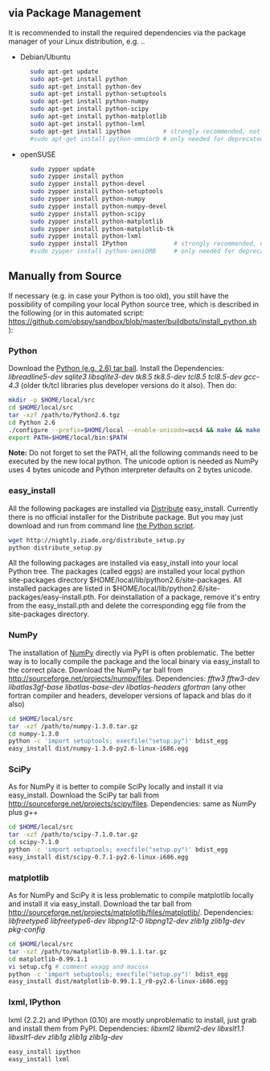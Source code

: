 ## via Package Management
It is recommended to install the required dependencies via the package manager of your Linux distribution, e.g. .. 

 * Debian/Ubuntu
```bash
      sudo apt-get update
      sudo apt-get install python
      sudo apt-get install python-dev
      sudo apt-get install python-setuptools
      sudo apt-get install python-numpy
      sudo apt-get install python-scipy
      sudo apt-get install python-matplotlib
      sudo apt-get install python-lxml
      sudo apt-get install ipython         # strongly recommended, not necessary
      #sudo apt-get install python-omniorb # only needed for deprecated module obspy.fissures
```
 * openSUSE
```bash
      sudo zypper update
      sudo zypper install python
      sudo zypper install python-devel
      sudo zypper install python-setuptools
      sudo zypper install python-numpy
      sudo zypper install python-numpy-devel
      sudo zypper install python-scipy
      sudo zypper install python-matplotlib
      sudo zypper install python-matplotlib-tk
      sudo zypper install python-lxml
      sudo zypper install IPython             # strongly recommended, not necessary
      #sudo zypper install python-omniORB     # only needed for deprecated module obspy.fissures
```

## Manually from Source
If necessary (e.g. in case your Python is too old), you still have the possibility of compiling your local Python source tree, which is described in the following (or in this automated script: https://github.com/obspy/sandbox/blob/master/buildbots/install_python.sh ):

### Python

Download the [Python (e.g. 2.6) tar ball](http://www.python.org/download). Install the
Dependencies: _libreadline5-dev sqlite3 libsqlite3-dev tk8.5 tk8.5-dev tcl8.5 tcl8.5-dev gcc-4.3_ (older tk/tcl libraries plus developer versions do it also). Then do:
```bash
mkdir -p $HOME/local/src
cd $HOME/local/src
tar -xzf /path/to/Python2.6.tgz
cd Python 2.6
./configure --prefix=$HOME/local --enable-unicode=ucs4 && make && make install
export PATH=$HOME/local/bin:$PATH
```

**Note:** Do not forget to set the PATH, all the following commands need to be executed by the new local python. The unicode option is needed as NumPy uses 4 bytes unicode and Python interpreter defaults on 2 bytes unicode.

### easy_install

All the following packages are installed via [Distribute](http://pypi.python.org/pypi/distribute) easy_install. Currently there is no official installer for the  Distribute package. But you may just download and run from command line [the Python script](http://python-distribute.org/distribute_setup.py).
```bash
wget http://nightly.ziade.org/distribute_setup.py
python distribute_setup.py
```

All the following packages are installed via easy_install into your local Python tree. The packages (called eggs) are installed your local python site-packages directory $HOME/local/lib/python2.6/site-packages. All installed packages are listed in $HOME/local/lib/python2.6/site-packages/easy-install.pth. For deinstallation of a package, remove it's entry from the easy_install.pth and delete the corresponding egg file from the site-packages directory.

### NumPy

The installation of [NumPy](http://numpy.scipy.org/) directly via PyPI is often problematic. The better way is to locally compile the package and the local binary via easy\_install to the correct place. Download the NumPy tar ball from http://sourceforge.net/projects/numpy/files.
Dependencies: _fftw3 fftw3-dev libatlas3gf-base libatlas-base-dev libatlas-headers gfortran_ (any other fortran compiler and headers, developer versions of lapack and blas do it also)
```bash
cd $HOME/local/src
tar -xzf /path/to/numpy-1.3.0.tar.gz
cd numpy-1.3.0
python -c 'import setuptools; execfile("setup.py")' bdist_egg
easy_install dist/numpy-1.3.0-py2.6-linux-i686.egg
```

### SciPy
As for NumPy it is better to compile  SciPy locally and install it via easy\_install. Download the SciPy tar ball from http://sourceforge.net/projects/scipy/files.
Dependencies: same as NumPy plus _g++_
```bash
cd $HOME/local/src
tar -xzf /path/to/scipy-7.1.0.tar.gz
cd scipy-7.1.0
python -c 'import setuptools; execfile("setup.py")' bdist_egg
easy_install dist/scipy-0.7.1-py2.6-linux-i686.egg
```

### matplotlib

As for NumPy and SciPy it is less problematic to compile matplotlib locally and install it via easy\_install. Download the tar ball from  http://sourceforge.net/projects/matplotlib/files/matplotlib/.
Dependencies: _libfreetype6 libfreetype6-dev libpng12-0 libpng12-dev zlib1g zlib1g-dev pkg-config_
```bash
cd $HOME/local/src
tar -xzf /path/to/matplotlib-0.99.1.1.tar.gz
cd matplotlib-0.99.1.1
vi setup.cfg # comment wxagg and macosx
python -c 'import setuptools; execfile("setup.py")' bdist_egg
easy_install dist/matplotlib-0.99.1.1_r0-py2.6-linux-i686.egg
```

### lxml, IPython

lxml (2.2.2) and IPython (0.10) are mostly unproblematic to install, just grab and install them from PyPI.
Dependencies: _libxml2 libxml2-dev libxslt1.1 libxslt1-dev zlib1g zlib1g zlib1g-dev_
```bash
easy_install ipython
easy_install lxml
```